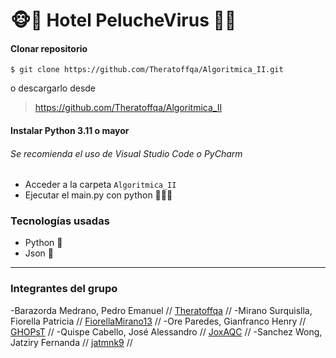 # 🐵🏨 Hotel PelucheVirus 🏨🐵
#### Clonar repositorio

`$ git clone https://github.com/Theratoffqa/Algoritmica_II.git`

 o descargarlo desde 
> https://github.com/Theratoffqa/Algoritmica_II<link>

#### Instalar Python 3.11 o mayor
###### Se recomienda el uso de Visual Studio Code o PyCharm
- Acceder a la carpeta `Algoritmica_II`
- Ejecutar el main.py con python 🐍🐍🐍
### Tecnologías usadas
* Python 🐍
* Json 📄
------------
### Integrantes del grupo
-Barazorda Medrano, Pedro Emanuel // [Theratoffqa](https://github.com/Theratoffqa) //
-Mirano Surquislla, Fiorella Patricia // [FiorellaMirano13](https://github.com/FiorellaMirano13) //
-Ore Paredes, Gianfranco Henry // [GHOPsT](https://github.com/GHOPsT) //
-Quispe Cabello, José Alessandro // [JoxAQC](https://github.com/JoxAQC) //
-Sanchez Wong, Jatziry Fernanda  // [jatmnk9](https://github.com/jatmnk9) //